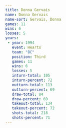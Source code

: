 ```yaml
---
title: Donna Gervais
name: Donna Gervais
name-sort: Gervais, Donna
games: 11
wins: 6
losses: 5
years:
 - year: 1994
   event: Hearts
   team: "BC"
   position: Third
   games: 11
   wins: 6
   losses: 5
   inturn-total: 105
   inturn-percent: 72
   outturn-total: 113
   outturn-percent: 69
   draw-total: 84
   draw-percent: 69
   takeout-total: 134
   takeout-percent: 72
   shots-total: 218
   shots-percent: 71
---
```

